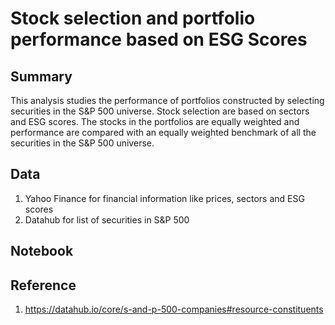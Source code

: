# Stock selection and portfolio performance based on ESG Scores

## Summary

This analysis studies the performance of portfolios constructed by selecting securities in the S&P 500 universe.  Stock selection are based on sectors and ESG scores.  The stocks in the portfolios are equally weighted and performance are compared with an equally weighted benchmark of all the securities in the S&P 500 universe.  

## Data

1. Yahoo Finance for financial information like prices, sectors and ESG scores
2. Datahub for list of securities in S&P 500

## Notebook


## Reference

1. https://datahub.io/core/s-and-p-500-companies#resource-constituents
